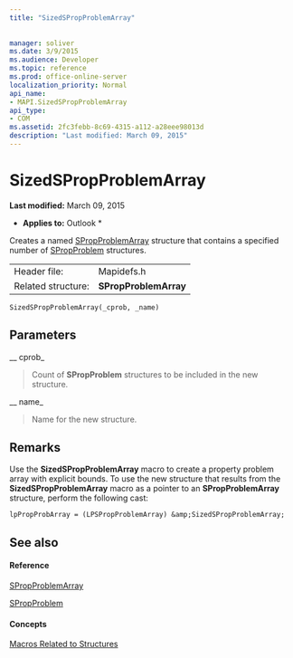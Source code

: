 ```yaml
---
title: "SizedSPropProblemArray"
 
 
manager: soliver
ms.date: 3/9/2015
ms.audience: Developer
ms.topic: reference
ms.prod: office-online-server
localization_priority: Normal
api_name:
- MAPI.SizedSPropProblemArray
api_type:
- COM
ms.assetid: 2fc3febb-8c69-4315-a112-a28eee98013d
description: "Last modified: March 09, 2015"
---
```


# SizedSPropProblemArray

 **Last modified:** March 09, 2015 
  
 * **Applies to:** Outlook * 
  
Creates a named [SPropProblemArray](spropproblemarray.md) structure that contains a specified number of [SPropProblem](spropproblem.md) structures. 
  
|||
|:-----|:-----|
|Header file:  <br/> |Mapidefs.h  <br/> |
|Related structure:  <br/> |**SPropProblemArray** <br/> |
   
```
SizedSPropProblemArray(_cprob, _name)
```

## Parameters

 __ cprob_
  
> Count of **SPropProblem** structures to be included in the new structure. 
    
 __ name_
  
> Name for the new structure.
    
## Remarks

Use the **SizedSPropProblemArray** macro to create a property problem array with explicit bounds. To use the new structure that results from the **SizedSPropProblemArray** macro as a pointer to an **SPropProblemArray** structure, perform the following cast: 
  
```
lpPropProbArray = (LPSPropProblemArray) &amp;SizedSPropProblemArray;
```

## See also

#### Reference

[SPropProblemArray](spropproblemarray.md)
  
[SPropProblem](spropproblem.md)
#### Concepts

[Macros Related to Structures](macros-related-to-structures.md)

